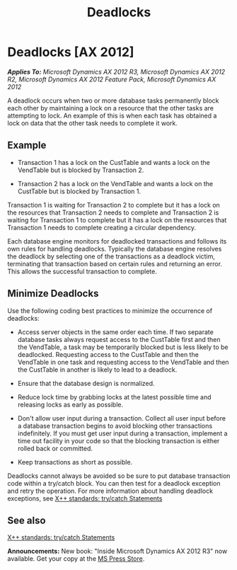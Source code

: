 ﻿---
title: Deadlocks
TOCTitle: Deadlocks
ms:assetid: fd1474bd-c58a-47fd-95bb-e602102327dd
ms:mtpsurl: https://msdn.microsoft.com/en-us/library/Aa892828(v=AX.60)
ms:contentKeyID: 35254204
ms.date: 05/18/2015
mtps_version: v=AX.60
---

# Deadlocks [AX 2012]


_**Applies To:** Microsoft Dynamics AX 2012 R3, Microsoft Dynamics AX 2012 R2, Microsoft Dynamics AX 2012 Feature Pack, Microsoft Dynamics AX 2012_

A deadlock occurs when two or more database tasks permanently block each other by maintaining a lock on a resource that the other tasks are attempting to lock. An example of this is when each task has obtained a lock on data that the other task needs to complete it work.

## Example

  - Transaction 1 has a lock on the CustTable and wants a lock on the VendTable but is blocked by Transaction 2.

  - Transaction 2 has a lock on the VendTable and wants a lock on the CustTable but is blocked by Transaction 1.

Transaction 1 is waiting for Transaction 2 to complete but it has a lock on the resources that Transaction 2 needs to complete and Transaction 2 is waiting for Transaction 1 to complete but it has a lock on the resources that Transaction 1 needs to complete creating a circular dependency.

Each database engine monitors for deadlocked transactions and follows its own rules for handling deadlocks. Typically the database engine resolves the deadlock by selecting one of the transactions as a deadlock victim, terminating that transaction based on certain rules and returning an error. This allows the successful transaction to complete.

## Minimize Deadlocks

Use the following coding best practices to minimize the occurrence of deadlocks:

  - Access server objects in the same order each time. If two separate database tasks always request access to the CustTable first and then the VendTable, a task may be temporarily blocked but is less likely to be deadlocked. Requesting access to the CustTable and then the VendTable in one task and requesting access to the VendTable and then the CustTable in another is likely to lead to a deadlock.

  - Ensure that the database design is normalized.

  - Reduce lock time by grabbing locks at the latest possible time and releasing locks as early as possible.

  - Don't allow user input during a transaction. Collect all user input before a database transaction begins to avoid blocking other transactions indefinitely. If you must get user input during a transaction, implement a time out facility in your code so that the blocking transaction is either rolled back or committed.

  - Keep transactions as short as possible.

Deadlocks cannot always be avoided so be sure to put database transaction code within a try/catch block. You can then test for a deadlock exception and retry the operation. For more information about handling deadlock exceptions, see [X++ standards: try/catch Statements](x-standards-try-catch-statements.md)

## See also

[X++ standards: try/catch Statements](x-standards-try-catch-statements.md)

  
**Announcements:** New book: "Inside Microsoft Dynamics AX 2012 R3" now available. Get your copy at the [MS Press Store](https://www.microsoftpressstore.com/store/inside-microsoft-dynamics-ax-2012-r3-9780735685109).

